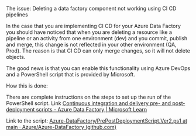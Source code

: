 The issue: Deleting a data factory component not working using CI CD pipelines

In the case that you are implementing CI CD for your Azure Data Factory you should have noticed that when you are deleting a resource like a pipeline or an activity from one environment (dev) and you commit, publish and merge, this change is not reflected in your other environment (QA, Prod). The reason is that CI CD can only merge changes, so it will not delete objects.

The good news is that you can enable this functionality using Azure DevOps and a PowerShell script that is provided by Microsoft. 

How this is done:

There are complete instructions on the steps to set up the run of the PowerShell script. 
Link [Continuous integration and delivery pre- and post-deployment scripts - Azure Data Factory | Microsoft Learn](https://learn.microsoft.com/en-us/azure/data-factory/continuous-integration-delivery-sample-script)

Link to the script: [Azure-DataFactory/PrePostDeploymentScript.Ver2.ps1 at main · Azure/Azure-DataFactory (github.com)](https://github.com/Azure/Azure-DataFactory/blob/main/SamplesV2/ContinuousIntegrationAndDelivery/PrePostDeploymentScript.Ver2.ps1)


